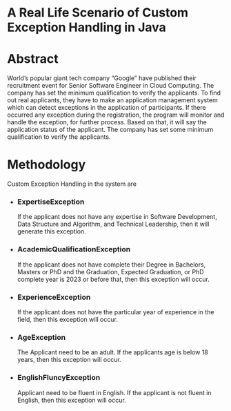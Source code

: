 # A Real Life Scenario of Custom Exception Handling in Java     

# Abstract

World’s popular giant tech company “Google” have published their recruitment event for Senior Software Engineer in Cloud Computing. The company has set the minimum qualification to verify the applicants. To find out real applicants, they have to make an application management system which can detect exceptions in the application of participants. If there occurred any exception during the registration, the program will monitor and handle the exception, for further process. Based on that, it will say the application status of the applicant. The company has set some minimum qualification to verify the applicants. 

# Methodology

Custom Exception Handling in the system are
* ### ExpertiseException
  If the applicant does not have any expertise in Software Development, Data Structure and Algorithm, and Technical Leadership, then it will     generate this exception.

* ### AcademicQualificationException
  If the applicant does not have complete their Degree in Bachelors, Masters or PhD and the Graduation, Expected Graduation, or PhD complete     year is 2023 or before that, then this exception will occur.   

*	### ExperienceException
    If the applicant does not have the particular year of experience in the field, then this exception will occur.   

*	### AgeException
    The Applicant need to be an adult. If the applicants age is below 18 years, then this exception will occur.

* ### EnglishFluncyException
   Applicant need to be fluent in English. If the applicant is not fluent in English, then this exception will occur.

